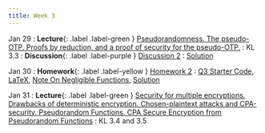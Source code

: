 ```yaml
---
title: Week 3
---
```


Jan 29
: **Lecture**{: .label .label-green } [Pseudorandomness. The pseudo-OTP. Proofs by reduction, and a proof of security for the pseudo-OTP.](assets/lecture_slides/lec4.pdf)
    : KL 3.3
: **Discussion**{: .label .label-purple } [Discussion 2](assets/discussion/disc2.pdf)
    : [Solution](assets/discussion/disc2-sol.pdf)

Jan 30
: **Homework**{: .label .label-yellow } [Homework 2](assets/homework/hw2.pdf)
    : [Q3 Starter Code](assets/homework/hw2.zip), [LaTeX](assets/homework/hw2.tex), [Note On Negligible Functions](assets/discussion/Negligible-Functions.pdf), [Solution](assets/homework/hw2-sol.pdf)

Jan 31
: **Lecture**{: .label .label-green } [Security for multiple encryptions. Drawbacks of deterministic encryption. Chosen-plaintext attacks and CPA-security. Pseudorandom Functions. CPA Secure Encryption from Pseudorandom Functions](assets/lecture_slides/lec5.pdf)
    : KL 3.4 and 3.5
